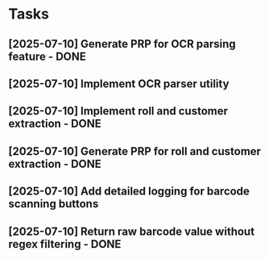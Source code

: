 # Tasks

## [2025-07-10] Generate PRP for OCR parsing feature - DONE
## [2025-07-10] Implement OCR parser utility
## [2025-07-10] Implement roll and customer extraction - DONE
## [2025-07-10] Generate PRP for roll and customer extraction - DONE
## [2025-07-10] Add detailed logging for barcode scanning buttons
## [2025-07-10] Return raw barcode value without regex filtering - DONE

